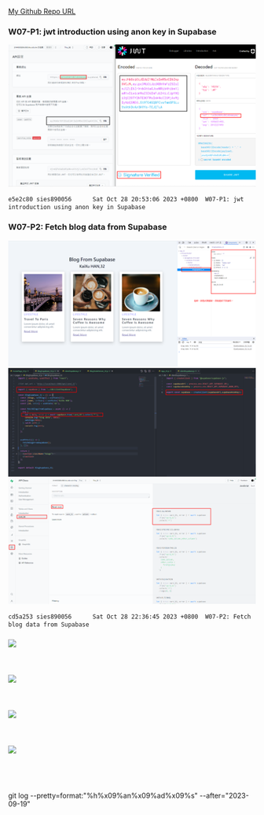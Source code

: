 [My Github Repo URL](https://github.com/sies890056/1121-wp1-demo-211418032/tree/main)

### W07-P1: jwt introduction using anon key in Supabase

![](w07-p1.png)

```
e5e2c80 sies890056      Sat Oct 28 20:53:06 2023 +0800  W07-P1: jwt introduction using anon key in Supabase
```
### W07-P2: Fetch blog data from Supabase

![](w07-p2-1.png)
![](w07-p2-2.png)
![](w07-p2-3.png)

```
cd5a253 sies890056      Sat Oct 28 22:36:45 2023 +0800  W07-P2: Fetch blog data from Supabase
```
###

![](w0-p3.png)

```


```

### 

![](w0-p4.png)

```


```

### 
 
![](w0-p5.png)


```


```
### 

![](w0-p6.png)


```


```

```


```
git log --pretty=format:"%h%x09%an%x09%ad%x09%s" --after="2023-09-19"